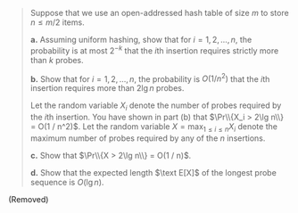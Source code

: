 > Suppose that we use an open-addressed hash table of size $m$ to store $n \le m / 2$ items.
>
> **a.** Assuming uniform hashing, show that for $i = 1, 2, \ldots, n$, the probability is at most $2^{-k}$ that the $i$th insertion requires strictly more than $k$ probes.
>
> **b.** Show that for $i = 1, 2, \ldots, n$, the probability is $O(1 / n^2)$ that the $i$th insertion requires more than $2\lg n$ probes.
>
> Let the random variable $X_i$ denote the number of probes required by the $i$th insertion. You have shown in part (b) that $\Pr\\{X_i > 2\lg n\\} = O(1 / n^2)$. Let the random variable $X = \max_{1 \le i \le n} X_i$ denote the maximum number of probes required by any of the $n$ insertions.
>
> **c.** Show that $\Pr\\{X > 2\lg n\\} = O(1 / n)$.
>
> **d.** Show that the expected length $\text E[X]$ of the longest probe sequence is $O(\lg n)$.

(Removed)
